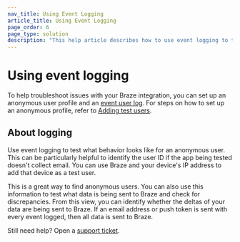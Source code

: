 ```yaml
---
nav_title: Using Event Logging
article_title: Using Event Logging
page_order: 6
page_type: solution
description: "This help article describes how to use event logging to troubleshoot issues with your Braze integration."
---
```


# Using event logging

To help troubleshoot issues with your Braze integration, you can set up an anonymous user profile and an [event user log][1]. For steps on how to set up an anonymous profile, refer to [Adding test users][2].

## About logging

Use event logging to test what behavior looks like for an anonymous user. This can be particularly helpful to identify the user ID if the app being tested doesn't collect email. You can use Braze and your device's IP address to add that device as a test user.

This is a great way to find anonymous users. You can also use this information to test what data is being sent to Braze and check for discrepancies. From this view, you can identify whether the deltas of your data are being sent to Braze. If an email address or push token is sent with every event logged, then all data is sent to Braze.

Still need help? Open a [support ticket]({{site.baseurl}}/braze_support/).

[1]: {{site.baseurl}}/user_guide/administrative/app_settings/developer_console/event_user_log_tab
[2]: {{site.baseurl}}/user_guide/administrative/app_settings/developer_console/internal_groups_tab/#adding-test-users